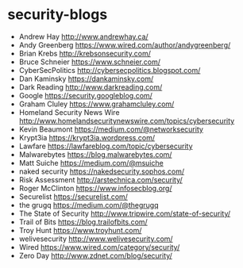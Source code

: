 # security-blogs

* Andrew Hay http://www.andrewhay.ca/
* Andy Greenberg https://www.wired.com/author/andygreenberg/
* Brian Krebs http://krebsonsecurity.com/
* Bruce Schneier https://www.schneier.com/
* CyberSecPolitics http://cybersecpolitics.blogspot.com/
* Dan Kaminsky https://dankaminsky.com/
* Dark Reading http://www.darkreading.com/
* Google https://security.googleblog.com/
* Graham Cluley https://www.grahamcluley.com/
* Homeland Security News Wire http://www.homelandsecuritynewswire.com/topics/cybersecurity
* Kevin Beaumont https://medium.com/@networksecurity
* Krypt3ia https://krypt3ia.wordpress.com/
* Lawfare https://lawfareblog.com/topic/cybersecurity
* Malwarebytes https://blog.malwarebytes.com/
* Matt Suiche https://medium.com/@msuiche
* naked security https://nakedsecurity.sophos.com/
* Risk Assessment http://arstechnica.com/security/
* Roger McClinton https://www.infosecblog.org/
* Securelist https://securelist.com/
* the grugq https://medium.com/@thegrugq
* The State of Security http://www.tripwire.com/state-of-security/
* Trail of Bits https://blog.trailofbits.com/
* Troy Hunt https://www.troyhunt.com/
* welivesecurity http://www.welivesecurity.com/
* Wired https://www.wired.com/category/security/
* Zero Day http://www.zdnet.com/blog/security/